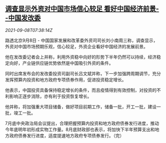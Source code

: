 <!--1631088062000-->
[调查显示外资对中国市场信心较足 看好中国经济前景--中国发改委](https://cn.reuters.com/article/foreign-investors-confidence-china-ndrc-idCNKBS2G40L9)
------

<div><i>2021-09-08T07:38:14Z</i></div><p>路透北京9月8日 - 中国国家发展和改革委外资司司长刘小南周三称，调查显示，外资对中国市场预期乐观，信心较足，外资企业看好中国经济的发展前景。</p><p>他在发改委记者会上并称，利用外资稳中向好的形势下半年仍然可以持续，经济稳定向好，产业链供应链优势依然是中国吸引外资的条件。</p><p>同时出席发布会的发改委投资司副司长吕文斌并称，下一步加强跨周期调节，充分发挥预算内投资和地方政府专项债券作用，促进投资稳定增长。</p><p>他表示，中国投资具备保持稳定增长的条件，而且疫情得到有效控制，对投资的不利影响正逐步消除，亦有利于投资恢复增长。</p><p>他并称，将加强重大项目储备，做好项目前期工作，储备一批，开工一批，建设一批，竣工一批。</p><p>7月底中央政治局会议提出，合理把握预算内投资和地方政府债券发行进度，推动今年底明年初形成实物工作量。8月底财政部也表示，将加快下半年预算支出和地方政府债券发行进度，适度提速地方政府专项债券发行。（完）</p>
